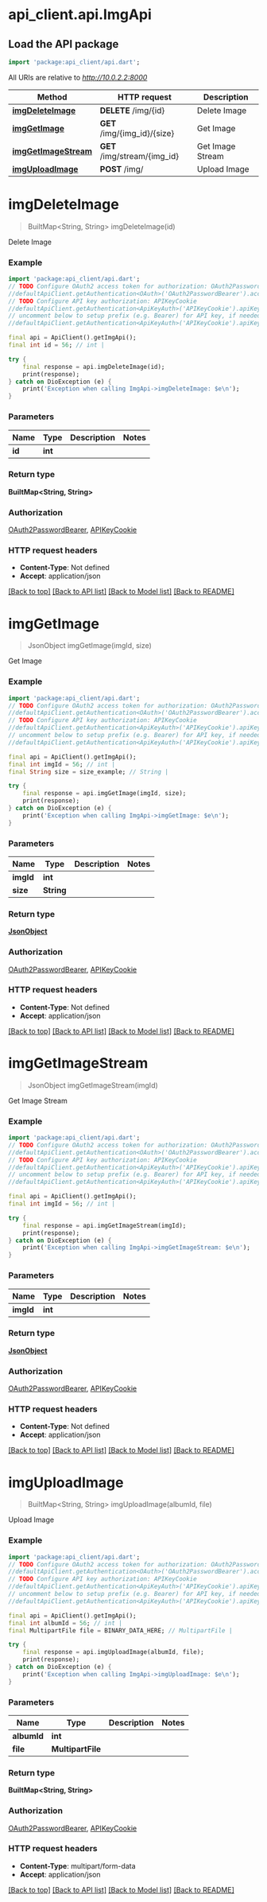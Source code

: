 # api_client.api.ImgApi

## Load the API package
```dart
import 'package:api_client/api.dart';
```

All URIs are relative to *http://10.0.2.2:8000*

Method | HTTP request | Description
------------- | ------------- | -------------
[**imgDeleteImage**](ImgApi.md#imgdeleteimage) | **DELETE** /img/{id} | Delete Image
[**imgGetImage**](ImgApi.md#imggetimage) | **GET** /img/{img_id}/{size} | Get Image
[**imgGetImageStream**](ImgApi.md#imggetimagestream) | **GET** /img/stream/{img_id} | Get Image Stream
[**imgUploadImage**](ImgApi.md#imguploadimage) | **POST** /img/ | Upload Image


# **imgDeleteImage**
> BuiltMap<String, String> imgDeleteImage(id)

Delete Image

### Example
```dart
import 'package:api_client/api.dart';
// TODO Configure OAuth2 access token for authorization: OAuth2PasswordBearer
//defaultApiClient.getAuthentication<OAuth>('OAuth2PasswordBearer').accessToken = 'YOUR_ACCESS_TOKEN';
// TODO Configure API key authorization: APIKeyCookie
//defaultApiClient.getAuthentication<ApiKeyAuth>('APIKeyCookie').apiKey = 'YOUR_API_KEY';
// uncomment below to setup prefix (e.g. Bearer) for API key, if needed
//defaultApiClient.getAuthentication<ApiKeyAuth>('APIKeyCookie').apiKeyPrefix = 'Bearer';

final api = ApiClient().getImgApi();
final int id = 56; // int | 

try {
    final response = api.imgDeleteImage(id);
    print(response);
} catch on DioException (e) {
    print('Exception when calling ImgApi->imgDeleteImage: $e\n');
}
```

### Parameters

Name | Type | Description  | Notes
------------- | ------------- | ------------- | -------------
 **id** | **int**|  | 

### Return type

**BuiltMap&lt;String, String&gt;**

### Authorization

[OAuth2PasswordBearer](../README.md#OAuth2PasswordBearer), [APIKeyCookie](../README.md#APIKeyCookie)

### HTTP request headers

 - **Content-Type**: Not defined
 - **Accept**: application/json

[[Back to top]](#) [[Back to API list]](../README.md#documentation-for-api-endpoints) [[Back to Model list]](../README.md#documentation-for-models) [[Back to README]](../README.md)

# **imgGetImage**
> JsonObject imgGetImage(imgId, size)

Get Image

### Example
```dart
import 'package:api_client/api.dart';
// TODO Configure OAuth2 access token for authorization: OAuth2PasswordBearer
//defaultApiClient.getAuthentication<OAuth>('OAuth2PasswordBearer').accessToken = 'YOUR_ACCESS_TOKEN';
// TODO Configure API key authorization: APIKeyCookie
//defaultApiClient.getAuthentication<ApiKeyAuth>('APIKeyCookie').apiKey = 'YOUR_API_KEY';
// uncomment below to setup prefix (e.g. Bearer) for API key, if needed
//defaultApiClient.getAuthentication<ApiKeyAuth>('APIKeyCookie').apiKeyPrefix = 'Bearer';

final api = ApiClient().getImgApi();
final int imgId = 56; // int | 
final String size = size_example; // String | 

try {
    final response = api.imgGetImage(imgId, size);
    print(response);
} catch on DioException (e) {
    print('Exception when calling ImgApi->imgGetImage: $e\n');
}
```

### Parameters

Name | Type | Description  | Notes
------------- | ------------- | ------------- | -------------
 **imgId** | **int**|  | 
 **size** | **String**|  | 

### Return type

[**JsonObject**](JsonObject.md)

### Authorization

[OAuth2PasswordBearer](../README.md#OAuth2PasswordBearer), [APIKeyCookie](../README.md#APIKeyCookie)

### HTTP request headers

 - **Content-Type**: Not defined
 - **Accept**: application/json

[[Back to top]](#) [[Back to API list]](../README.md#documentation-for-api-endpoints) [[Back to Model list]](../README.md#documentation-for-models) [[Back to README]](../README.md)

# **imgGetImageStream**
> JsonObject imgGetImageStream(imgId)

Get Image Stream

### Example
```dart
import 'package:api_client/api.dart';
// TODO Configure OAuth2 access token for authorization: OAuth2PasswordBearer
//defaultApiClient.getAuthentication<OAuth>('OAuth2PasswordBearer').accessToken = 'YOUR_ACCESS_TOKEN';
// TODO Configure API key authorization: APIKeyCookie
//defaultApiClient.getAuthentication<ApiKeyAuth>('APIKeyCookie').apiKey = 'YOUR_API_KEY';
// uncomment below to setup prefix (e.g. Bearer) for API key, if needed
//defaultApiClient.getAuthentication<ApiKeyAuth>('APIKeyCookie').apiKeyPrefix = 'Bearer';

final api = ApiClient().getImgApi();
final int imgId = 56; // int | 

try {
    final response = api.imgGetImageStream(imgId);
    print(response);
} catch on DioException (e) {
    print('Exception when calling ImgApi->imgGetImageStream: $e\n');
}
```

### Parameters

Name | Type | Description  | Notes
------------- | ------------- | ------------- | -------------
 **imgId** | **int**|  | 

### Return type

[**JsonObject**](JsonObject.md)

### Authorization

[OAuth2PasswordBearer](../README.md#OAuth2PasswordBearer), [APIKeyCookie](../README.md#APIKeyCookie)

### HTTP request headers

 - **Content-Type**: Not defined
 - **Accept**: application/json

[[Back to top]](#) [[Back to API list]](../README.md#documentation-for-api-endpoints) [[Back to Model list]](../README.md#documentation-for-models) [[Back to README]](../README.md)

# **imgUploadImage**
> BuiltMap<String, String> imgUploadImage(albumId, file)

Upload Image

### Example
```dart
import 'package:api_client/api.dart';
// TODO Configure OAuth2 access token for authorization: OAuth2PasswordBearer
//defaultApiClient.getAuthentication<OAuth>('OAuth2PasswordBearer').accessToken = 'YOUR_ACCESS_TOKEN';
// TODO Configure API key authorization: APIKeyCookie
//defaultApiClient.getAuthentication<ApiKeyAuth>('APIKeyCookie').apiKey = 'YOUR_API_KEY';
// uncomment below to setup prefix (e.g. Bearer) for API key, if needed
//defaultApiClient.getAuthentication<ApiKeyAuth>('APIKeyCookie').apiKeyPrefix = 'Bearer';

final api = ApiClient().getImgApi();
final int albumId = 56; // int | 
final MultipartFile file = BINARY_DATA_HERE; // MultipartFile | 

try {
    final response = api.imgUploadImage(albumId, file);
    print(response);
} catch on DioException (e) {
    print('Exception when calling ImgApi->imgUploadImage: $e\n');
}
```

### Parameters

Name | Type | Description  | Notes
------------- | ------------- | ------------- | -------------
 **albumId** | **int**|  | 
 **file** | **MultipartFile**|  | 

### Return type

**BuiltMap&lt;String, String&gt;**

### Authorization

[OAuth2PasswordBearer](../README.md#OAuth2PasswordBearer), [APIKeyCookie](../README.md#APIKeyCookie)

### HTTP request headers

 - **Content-Type**: multipart/form-data
 - **Accept**: application/json

[[Back to top]](#) [[Back to API list]](../README.md#documentation-for-api-endpoints) [[Back to Model list]](../README.md#documentation-for-models) [[Back to README]](../README.md)

